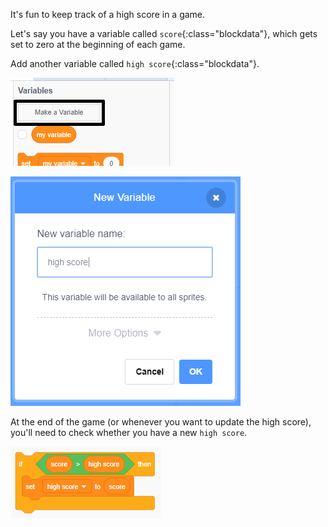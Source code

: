 It's fun to keep track of a high score in a game.

Let's say you have a variable called `score`{:class="blockdata"}, which gets set to zero at the beginning of each game.

Add another variable called `high score`{:class="blockdata"}.

![variables menu with Make a Variable highlighted](images/make-variable-annotated.png)

![new variable popup box with high score as the variable name](images/make-high-score-variable.png)

At the end of the game (or whenever you want to update the high score), you'll need to check whether you have a new `high score`.

![code blocks require to make high score equal score](images/check-for-high-score.png)